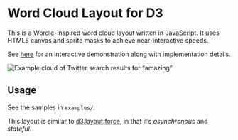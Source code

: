 # Word Cloud Layout for D3

This is a [Wordle](http://www.wordle.net/)-inspired word cloud layout written
in JavaScript. It uses HTML5 canvas and sprite masks to achieve
near-interactive speeds.

See [here](http://www.jasondavies.com/wordcloud/) for an interactive
demonstration along with implementation details.

![Example cloud of Twitter search results for “amazing”](raw/master/examples/amazing.png)

## Usage

See the samples in `examples/`.

This layout is similar to
[d3.layout.force](https://github.com/mbostock/d3/wiki/Force-Layout), in that
it’s *asynchronous* and *stateful*.
